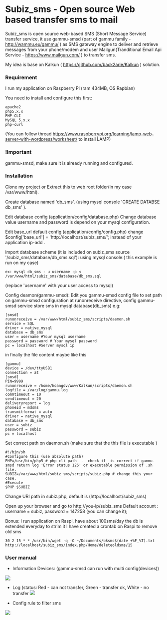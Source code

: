 # Subiz_sms - Open source Web based transfer sms to mail

Subiz_sms is open source web-based SMS (Short Message Service) transfer service, it use gammu-smsd (part of gammu family - http://wammu.eu/gammu/ ) as SMS gateway engine to deliver and retrieve messages from your phone/modem and user Mailgun(Tranditional Email Api Service - https://www.mailgun.com/ ) to transfer sms.

My idea is base on Kalkun ( https://github.com/back2arie/Kalkun ) solution.

### Requirement

I run my application on Raspberry Pi (ram 434MB, OS Rapbian)

You need to install and configure this first:
```
apache2
php5.x.x
PHP-CLI
MySQL 5.x.x
php-curl
```
(You can follow thread https://www.raspberrypi.org/learning/lamp-web-server-with-wordpress/worksheet/ to install LAMP)
### !Important
gammu-smsd, make sure it is already running and configured.
### Installation

Clone my project or Extract this to web root folder(in my case /var/www/html). 

Create database named 'db_sms'. (using mysql console 'CREATE DATABSE db_sms' ).

Edit database config (application/config/database.php) Change database value username and password is depend on your mysql configuration.

Edit base_url default config (application/config/config.php) change $config['base_url'] = 'http://localhost/subiz_sms/'; instead of your application ip-add .

Import database scheme (it is included on subiz_sms source '/subiz_sms/database/db_sms.sql'): using mysql console:( this example is run on my case) 

```ex: mysql db_sms - u username -p < /var/www/html/subiz_sms/database/db_sms.sql```

(replace 'username' with your user access to mysql)

Config deamon(gammu-smsd): Edit you gammu-smsd config file to set path on gammu-smsd configuration at runonreceive directive, config gammu-smsd service store sms in mysql database(db_sms) e.g:
```
[smsd]
runonreceive = /var/www/html/subiz_sms/scripts/daemon.sh
service = SQL
driver = native_mysql
database = db_sms
user = username #Your mysql username 
password = password # Your mysql password
pc = localhost #Server mysql ip
```
in finally the file content maybe like this
```
[gammu]
device = /dev/ttyUSB1
connection = at
[smsd]
PIN=9999
runonreceive = /home/hoangdv/www/Kalkun/scripts/daemon.sh
logfile = /var/log/gammu.log
commtimeout = 10
sendtimeout = 20
deliveryreport = log
phoneid = mdsms
transmitformat = auto
driver = native_mysql
database = db_sms
user = subiz
password = subiz
pc = localhost
```
Set correct path on daemon.sh (make sure that the this file is executable )
```
#!/bin/sh
#Configure this (use absolute path)
PHP=/usr/bin/php5 # php cli path  -  check if  is correct if gammu-smsd return log 'Error status 126' or executable permission of .sh file.
SUBIZ=/var/www/html/subiz_sms/scripts/subiz.php # change this your case.
#Execute
$PHP $SUBIZ
```

Change URI path in subiz.php, default is (http://localhost/subiz_sms)

Open up your browser and go to http://you-ip/subiz_sms Default account : username = subiz, password = 147258 (you can change it);

Bonus: I run application on Raspi, have about 100sms/day the db is extended everyday to strim it I have created a crontab on Raspi to remove old sms
```
30 2 15 * * /usr/bin/wget -q -O ~/Documents/bksms$(date +%F_%T).txt http://localhost/subiz_sms/index.php/Home/deleteoldsms/15
```

### User manual

* Information Devices: (gammu-smsd can run with multi config(devices))

![](https://files.slack.com/files-pri/T02870PT5-F0H6102AD/sr1.png)



- Log (status: Red - can not transfer, Green - transfer ok, White - no transfer
![](https://files.slack.com/files-pri/T02870PT5-F0H5XGUUD/sr2.png)



- Config rule to filter sms

![](https://files.slack.com/files-pri/T02870PT5-F0H5WAK52/sr3.png)
